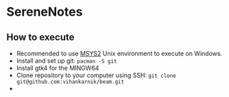 # SereneNotes

## How to execute
* Recommended to use [MSYS2](https://www.msys2.org/) Unix environment to execute on Windows.
* Install and set up git:
`pacman -S git`
* Install gtk4 for the MINGW64
* Clone repository to your computer using SSH:
`git clone git@github.com:vihankarnik/beam.git`
* 
